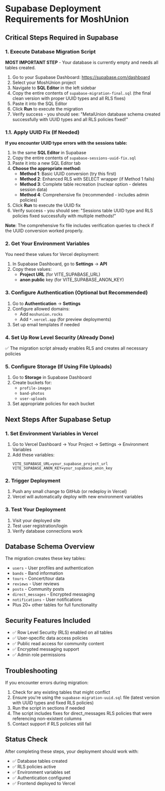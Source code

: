 # Supabase Deployment Requirements for MoshUnion

## Critical Steps Required in Supabase

### 1. Execute Database Migration Script
**MOST IMPORTANT STEP** - Your database is currently empty and needs all tables created.

1. Go to your Supabase Dashboard: https://supabase.com/dashboard
2. Select your MoshUnion project
3. Navigate to **SQL Editor** in the left sidebar
4. Copy the entire contents of `supabase-migration-final.sql` (the final clean version with proper UUID types and all RLS fixes)
5. Paste it into the SQL Editor
6. Click **Run** to execute the migration
7. Verify success - you should see: "MetalUnion database schema created successfully with UUID types and all RLS policies fixed!"

### 1.1. Apply UUID Fix (If Needed)
**If you encounter UUID type errors with the sessions table:**

1. In the same **SQL Editor** in Supabase
2. Copy the entire contents of `supabase-sessions-uuid-fix.sql`
3. Paste it into a new SQL Editor tab
4. **Choose the appropriate method:**
   - **Method 1**: Basic UUID conversion (try this first)
   - **Method 2**: Enhanced RLS with SELECT wrapper (if Method 1 fails)
   - **Method 3**: Complete table recreation (nuclear option - deletes session data)
   - **Method 4**: Comprehensive fix (recommended - includes admin policies)
5. Click **Run** to execute the UUID fix
6. Verify success - you should see: "Sessions table UUID type and RLS policies fixed successfully with multiple methods!"

**Note**: The comprehensive fix file includes verification queries to check if the UUID conversion worked properly.

### 2. Get Your Environment Variables
You need these values for Vercel deployment:

1. In Supabase Dashboard, go to **Settings** → **API**
2. Copy these values:
   - **Project URL** (for VITE_SUPABASE_URL)
   - **anon public** key (for VITE_SUPABASE_ANON_KEY)

### 3. Configure Authentication (Optional but Recommended)
1. Go to **Authentication** → **Settings**
2. Configure allowed domains:
   - Add `moshunion.rocks`
   - Add `*.vercel.app` (for preview deployments)
3. Set up email templates if needed

### 4. Set Up Row Level Security (Already Done)
✅ The migration script already enables RLS and creates all necessary policies

### 5. Configure Storage (If Using File Uploads)
1. Go to **Storage** in Supabase Dashboard
2. Create buckets for:
   - `profile-images`
   - `band-photos`
   - `user-uploads`
3. Set appropriate policies for each bucket

## Next Steps After Supabase Setup

### 1. Set Environment Variables in Vercel
1. Go to Vercel Dashboard → Your Project → Settings → Environment Variables
2. Add these variables:
   ```
   VITE_SUPABASE_URL=your_supabase_project_url
   VITE_SUPABASE_ANON_KEY=your_supabase_anon_key
   ```

### 2. Trigger Deployment
1. Push any small change to GitHub (or redeploy in Vercel)
2. Vercel will automatically deploy with new environment variables

### 3. Test Your Deployment
1. Visit your deployed site
2. Test user registration/login
3. Verify database connections work

## Database Schema Overview
The migration creates these key tables:
- `users` - User profiles and authentication
- `bands` - Band information
- `tours` - Concert/tour data
- `reviews` - User reviews
- `posts` - Community posts
- `direct_messages` - Encrypted messaging
- `notifications` - User notifications
- Plus 20+ other tables for full functionality

## Security Features Included
- ✅ Row Level Security (RLS) enabled on all tables
- ✅ User-specific data access policies
- ✅ Public read access for community content
- ✅ Encrypted messaging support
- ✅ Admin role permissions

## Troubleshooting
If you encounter errors during migration:
1. Check for any existing tables that might conflict
2. Ensure you're using the `supabase-migration-uuid.sql` file (latest version with UUID types and fixed RLS policies)
3. Run the script in sections if needed
4. The script includes fixes for direct_messages RLS policies that were referencing non-existent columns
5. Contact support if RLS policies still fail

## Status Check
After completing these steps, your deployment should work with:
- ✅ Database tables created
- ✅ RLS policies active
- ✅ Environment variables set
- ✅ Authentication configured
- ✅ Frontend deployed to Vercel

